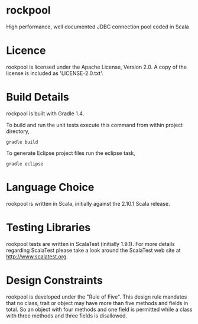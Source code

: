 rockpool
========

High performance, well documented JDBC connection pool coded in Scala

Licence
=======

rookpool is licensed under the Apache License, Version 2.0. A copy of the license is
included as 'LICENSE-2.0.txt'.

Build Details
=============

rockpool is built with Gradle 1.4.

To build and run the unit tests execute this command from within project directory,

    gradle build

To generate Eclipse project files run the eclipse task,

    gradle eclipse

Language Choice
===============

rookpool is written in Scala, initially against the 2.10.1 Scala release.

Testing Libraries
=================

rookpool tests are written in ScalaTest (initially 1.9.1). For more details regarding ScalaTest
please take a look around the ScalaTest web site at http://www.scalatest.org.

Design Constraints
==================

rookpool is developed under the "Rule of Five". This design rule mandates that no class, trait or
object may have more than five methods and fields in total. So an object with four methods and one
field is permitted while a class with three methods and three fields is disallowed.


